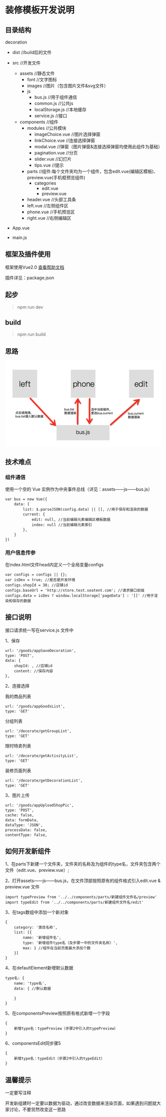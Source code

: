 # 装修模板开发说明
## 目录结构

decoration

*  dist //build后的文件

*  src //开发文件
	*  assets //静态文件
		*  font //文字图标
		*  images //图片（包含图片文件&svg文件）
		*  js
			*  bus.js //用于组件通信
			*  common.js //公共js
			*  localStorage.js //本地缓存
			*  service.js //接口
	*  components //组件
		*  modules //公共模块
			*  imageChoice.vue //图片选择弹窗
			*  linkChoice.vue //连接选择弹窗
			*  modal.vue //弹窗（图片弹窗&连接选择弹窗均使用此组件为基础）
			*  pagination.vue //分页
			*  slider.vue //幻灯片
			*  tips.vue //提示
		*  parts //组件:每个文件夹均为一个组件，包含edit.vue(编辑区模板)、preview.vue(手机框预览组件)
			*  categories
				*  edit.vue
				*  preview.vue
		*  header.vue //头部工具条
		*  left.vue //左侧组件区
		*  phone.vue //手机预览区
		*  right.vue //右侧编辑区
*  App.vue
*  main.js


## 框架及插件使用
框架使用Vue2.0 [查看帮助文档](http://cn.vuejs.org/v2/guide/)

插件详见：package.json

## 起步
> npm run dev

## build
> npm run build

## 思路

![](./img.jpg)

## 技术难点
### 组件通信

使用一个空的 Vue 实例作为中央事件总线（详见：assets——js——bus.js）

	var bus = new Vue({
	    data: {
	        list: $.parseJSON(config.data) || [], //用于保存和渲染的数据
	        current: {
	            edit: null, //当前编辑元素编辑区模板数据
	            index: null //当前编辑元素索引
	        },
	    }
	})

### 用户信息传参

在index.html文件head内定义一个全局变量configs

	var configs = configs || {};
	var isDev = true; //是否是开发环境
	configs.shopId = 38; //店铺id
	configs.baseUrl = 'http://store.test.seatent.com'; //请求接口前缀
	configs.data = isDev ? window.localStorage['pageData'] : '[]' //用于渲染和保存的数据

## 接口说明
接口请求统一写在service.js 文件中

1、保存

	url: '/goods/appSaveDecoration',
	type: 'POST',
	data: {
        shopId: , //店铺id
        content: //保存内容
    },

2、连接选择

我的商品列表

	url: '/goods/appGoodsList',
	type: 'GET'

分组列表

	url: '/decorate/getGroupList',
	type: 'GET'

限时特卖列表

	url: '/decorate/getActivityList',
	type: 'GET'

装修页面列表

	url: '/decorate/getDecorationList',
	type: 'GET'

3、图片上传

	url: '/goods/appUploadShopPic',
	type: 'POST',
	cache: false,
    data: formData,
    dataType: 'JSON',
    processData: false,
    contentType: false,

## 如何开发新组件
1、在parts下新建一个文件夹，文件夹的名称及为组件的type名，文件夹包含两个文件（edit.vue、preview.vue）;

2、打开assets——js——bus.js，在文件顶部按照原有的组件格式引入edit.vue & preview.vue 文件

	import typePreview from '../../components/parts/新建组件文件名/preview'
	import typeEdit from '../../components/parts/新建组件文件名/edit'

3、在tags数组中添加一个新对象

	{
	    category: '类目名称',
	    list: [{
	        name: '新增组件名',
	        type: '新增组件type名（及步骤一中的文件夹名称）',
	        max: 1 //组件在当前页面最大添加个数
	    }]
	}

4、在defaultElement新增默认数据 
	
	type名: {
        name: 'type名',
        data: { //默认数据
            
        }
    }

5、在componentsPreview按照原有格式新增一个字段
	
	{
		新增type名：typePreview（步骤2中引入的typePreview）
	}

6、componentsEdit同步骤5

	{
		新增type名：typeEdit（步骤2中引入的typeEdit）
	}

## 温馨提示

一定要写注释

开发新组建时一定要以数据为驱动，通过改变数据来渲染页面，如果遇到问题就大家讨论，不要贸然改变这一思路


